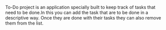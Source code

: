 To-Do project is an application specially built to keep track of tasks that need to be done.In this you can add the task that are to be done in a descriptive way. Once they are done with their tasks they can also remove them from the list.
